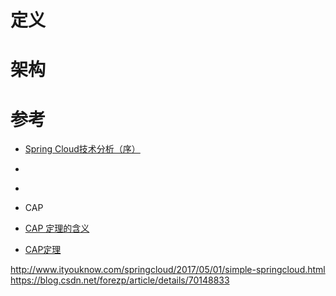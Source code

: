 
# 定义

# 架构

# 参考



- [Spring Cloud技术分析（序）](http://tech.lede.com/2017/03/15/rd/server/SpringCloud0/)
- []()
- []()

- CAP
- [CAP 定理的含义](http://www.ruanyifeng.com/blog/2018/07/cap.html)
- [CAP定理](https://zh.wikipedia.org/wiki/CAP%E5%AE%9A%E7%90%86)


http://www.ityouknow.com/springcloud/2017/05/01/simple-springcloud.html
https://blog.csdn.net/forezp/article/details/70148833